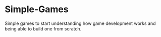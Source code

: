 # Simple-Games
Simple games to start understanding how game development works and being able to build one from scratch.
